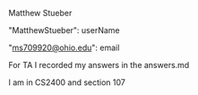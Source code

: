 Matthew Stueber

"MatthewStueber": userName

"ms709920@ohio.edu": email

For TA I recorded my answers in the answers.md

I am in CS2400 and section 107
